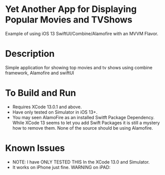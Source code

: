 # Yet Another App for Displaying Popular Movies and TVShows 
Example of using iOS 13 SwiftUI/Combine/Alamofire with an MVVM Flavor.

# Description
Simple application for showing top movies and tv shows using combine framework, Alamofire and swiftUI
# To Build and Run
* Requires XCode 13.0.1 and above.
* Have only tested on Simulator in iOS 13+.
* You may seen AlamoFire as an installed Switft Package Dependency. While XCode 13 seems to let you add Swift Packages it is still a mystery how to remove them. None of the source should be using Alamofire.

# Known Issues
* NOTE: I have ONLY TESTED THIS In the XCode 13.0 and Simulator.
* It works on iPhone just fine.
WARNING on iPAD:


